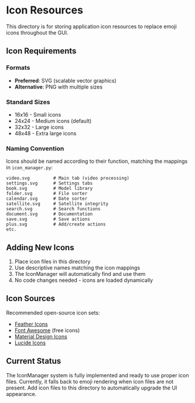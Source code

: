 # Icon Resources

This directory is for storing application icon resources to replace emoji icons throughout the GUI.

## Icon Requirements

### Formats
- **Preferred**: SVG (scalable vector graphics)
- **Alternative**: PNG with multiple sizes

### Standard Sizes
- 16x16 - Small icons
- 24x24 - Medium icons (default)
- 32x32 - Large icons
- 48x48 - Extra large icons

### Naming Convention
Icons should be named according to their function, matching the mappings in `icon_manager.py`:

```
video.svg         # Main tab (video processing)
settings.svg      # Settings tabs
book.svg          # Model library
folder.svg        # File sorter
calendar.svg      # Date sorter
satellite.svg     # Satellite integrity
search.svg        # Search functions
document.svg      # Documentation
save.svg          # Save actions
plus.svg          # Add/create actions
etc.
```

## Adding New Icons

1. Place icon files in this directory
2. Use descriptive names matching the icon mappings
3. The IconManager will automatically find and use them
4. No code changes needed - icons are loaded dynamically

## Icon Sources

Recommended open-source icon sets:
- [Feather Icons](https://feathericons.com/)
- [Font Awesome](https://fontawesome.com/) (free icons)
- [Material Design Icons](https://materialdesignicons.com/)
- [Lucide Icons](https://lucide.dev/)

## Current Status

The IconManager system is fully implemented and ready to use proper icon files. Currently, it falls back to emoji rendering when icon files are not present. Add icon files to this directory to automatically upgrade the UI appearance.